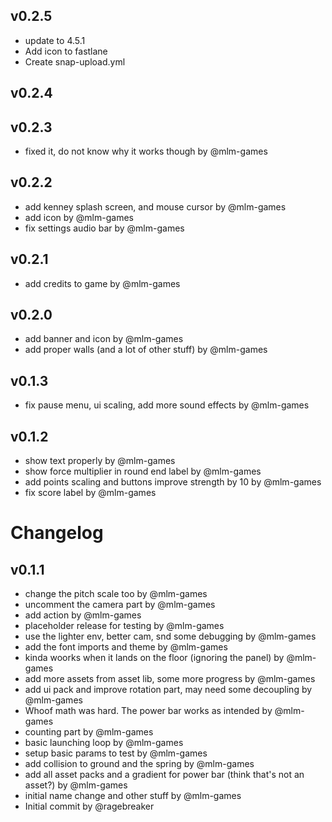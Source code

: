 ## v0.2.5

- update to 4.5.1
- Add icon to fastlane
- Create snap-upload.yml


## v0.2.4




## v0.2.3

- fixed it, do not know why it works though by @mlm-games


## v0.2.2

- add kenney splash screen, and mouse cursor by @mlm-games
- add icon by @mlm-games
- fix settings audio bar by @mlm-games


## v0.2.1

- add credits to game by @mlm-games


## v0.2.0

- add banner and icon by @mlm-games
- add proper walls (and a lot of other stuff) by @mlm-games


## v0.1.3

- fix pause menu, ui scaling, add more sound effects by @mlm-games


## v0.1.2

- show text properly by @mlm-games
- show force multiplier in round end label by @mlm-games
- add points scaling and buttons improve strength by 10 by @mlm-games
- fix score label by @mlm-games


# Changelog

## v0.1.1

- change the pitch scale too by @mlm-games
- uncomment the camera part by @mlm-games
- add action by @mlm-games
- placeholder release for testing by @mlm-games
- use the lighter env, better cam, snd some debugging by @mlm-games
- add the font imports and theme by @mlm-games
- kinda woorks when it lands on the floor (ignoring the panel) by @mlm-games
- add more assets from asset lib, some more progress by @mlm-games
- add ui pack and improve rotation part, may need some decoupling by @mlm-games
- Whoof math was hard. The power bar works as intended by @mlm-games
- counting part by @mlm-games
- basic launching loop by @mlm-games
- setup basic params to test by @mlm-games
- add collision to ground and the spring by @mlm-games
- add all asset packs and a gradient for power bar (think that's not an asset?) by @mlm-games
- initial name change and other stuff by @mlm-games
- Initial commit by @ragebreaker

